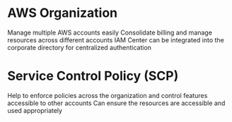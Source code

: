 # AWS Organization

Manage multiple AWS accounts easily 
Consolidate billing and manage resources across different accounts
IAM Center can be integrated into the corporate directory for centralized authentication 

# Service Control Policy (SCP)

Help to enforce policies across the organization and control features accessible to other accounts
Can ensure the resources are accessible and used appropriately 
